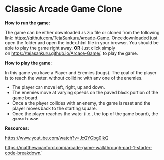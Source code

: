 # Classic Arcade Game Clone

__How to run the game:__

The game can be either downloaded as zip file or cloned from the following link: https://github.com/TejaSankuru/Arcade-Game. Once downloaded just open the folder and open the index.html file in your browser. You should be able to play the game right away.
__OR__
Just click simply on https://tejasankuru.github.io/Arcade-Game/. to play the game.

__How to play the game:__

In this game you have a Player and Enemies (bugs). The goal of the player is to reach the water, without colliding with any one of the enemies.
* The player can move left, right, up and down.
* The enemies move at varying speeds on the paved block portion of the game board.
* Once a the player collides with an enemy, the game is reset and the player moves back to the starting square.
* Once the player reaches the water (i.e., the top of the game board), the game is won.

__Resources:__

https://www.youtube.com/watch?v=JcQYGbg0IkQ

https://matthewcranford.com/arcade-game-walkthrough-part-1-starter-code-breakdown/

